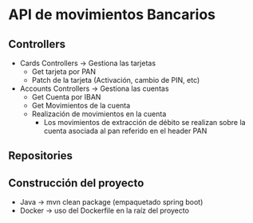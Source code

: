 # API de movimientos Bancarios

## Controllers

- Cards Controllers -> Gestiona las tarjetas
  - Get tarjeta por PAN
  - Patch de la tarjeta (Activación, cambio de PIN, etc)
- Accounts Controllers -> Gestiona las cuentas
  - Get Cuenta por IBAN
  - Get Movimientos de la cuenta
  - Realización de movimientos en la cuenta
    - Los movimientos de extracción de débito se realizan sobre la cuenta asociada al pan referido en el header PAN

## Repositories

## Construcción del proyecto

- Java -> mvn clean package (empaquetado spring boot)
- Docker -> uso del Dockerfile en la raíz del proyecto